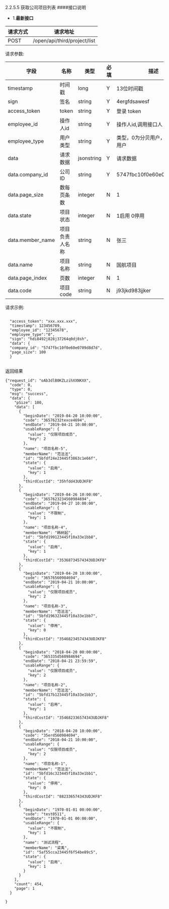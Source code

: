 2.2.5.5 获取公司项目列表
####接口说明
- 1.**最新接口**

请求方式|请求地址
----|---
POST|/open/api/third/project/list


请求参数:

字段|名称|类型|必填|描述
-----|-----|----|----|----
timestamp|时间戳 |long |Y|13位时间戳
sign|签名 |string |Y|4ergfdsawesf
access\_token|token | string |Y|登录 token
employee\_id| 操作人id|string |Y|操作人id,调用接口人 id
employee\_type| 用户类型|string|Y|类型，0为分贝用户，1为第三方用户
data |请求数据| jsonstring |Y|请求数据
data.company_id|公司ID|string|Y|5747fbc10f0e60e0709d8d7d
data.page_size|数每页条数|integer |N|1
data.state|项目状态| integer |N| 1启用 0停用
data.member_name|项目负责人名称| string |N| 张三
data.name|项目名称| string |N| 国航项目
data.page_index|页数| integer |N| 1
data.code|项目code| string |N| j93jkd983jjker



 请求示例:
 
 ```

  "access_token": "xxx.xxx.xxx",
  "timestamp": 123456789,
  "employee_id": "12345678",
  "employee_type":"0",
  "sign": "hdi8492j828j37264q0dj8sh",
  "data": {
  "company_id": "5747fbc10f0e60e0709d8d7d",
  "page_size": 100
  }

```

返回结果

```
{"request_id": "oAb3dlB0KZLzihXXNKXX",
  "code": 0,
  "type": 0,
  "msg": "success",
  "data": {
    "pSize": 100,
    "data": [
      {
        "beginDate": "2019-04-20 10:00:00",
        "code": "36576232texce4694",
        "endDate": "2019-04-21 10:00:00",
        "usableRange": {
          "value": "仅限项目成员",
          "key": 2
        },
        "name": "项目名称-5",
        "memberName": "范法法",
        "id": "5bfdf24e23445f3863c1e66f",
        "state": {
          "value": "启用",
          "key": 1
        },
        "thirdCostId": "35hfdd43UDJKF8"
      },
      {
        "beginDate": "2019-04-26 10:00:00",
        "code": "3657623234560984694",
        "endDate": "2019-04-27 10:00:00",
        "usableRange": {
          "value": "不限制",
          "key": 1
        },
        "name": "项目名称-4",
        "memberName": "韩树起",
        "id": "5bfd199123445f10a33e1bb8",
        "state": {
          "value": "启用",
          "key": 1
        },
        "thirdCostId": "35368734574343UDJKF8"
      },
      {
        "beginDate": "2019-04-20 10:00:00",
        "code": "36576560984694",
        "endDate": "2019-04-21 10:00:00",
        "usableRange": {
          "value": "仅限项目成员",
          "key": 2
        },
        "name": "项目名称-3",
        "memberName": "范法法",
        "id": "5bfd196323445f10a33e1bb7",
        "state": {
          "value": "停用",
          "key": 0
        },
        "thirdCostId": "35468234574343UDJKF8"
      },
      {
        "beginDate": "2018-04-20 00:00:00",
        "code": "365335d560984694",
        "endDate": "2018-04-21 23:59:59",
        "usableRange": {
          "value": "仅限项目成员",
          "key": 2
        },
        "name": "项目名称-2",
        "memberName": "范法法",
        "id": "5bfd17b123445f10a33e1bb3",
        "state": {
          "value": "启用",
          "key": 1
        },
        "thirdCostId": "354682336574343UDJKF8"
      },
      {
        "beginDate": "2018-04-20 10:00:00",
        "code": "35erd560984694",
        "endDate": "2018-04-21 10:00:00",
        "usableRange": {
          "value": "仅限项目成员",
          "key": 2
        },
        "name": "项目名称-1",
        "memberName": "范法法",
        "id": "5bfd16c323445f10a33e1bb1",
        "state": {
          "value": "停用",
          "key": 0
        },
        "thirdCostId": "882336574343UDJKF8"
      },
      {
        "beginDate": "1970-01-01 00:00:00",
        "code": "test0511",
        "endDate": "1970-01-01 00:00:00",
        "usableRange": {
          "value": "不限制",
          "key": 1
        },
        "name": "测试流程",
        "memberName": "梁禹",
        "id": "5af55cca23445f6f54be89c5",
        "state": {
          "value": "启用",
          "key": 1
        }
      }
    ],
    "count": 454,
    "page": 1
  }
  
}
```
